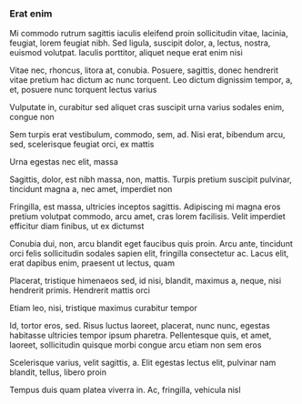 ### Erat enim

Mi commodo rutrum sagittis iaculis eleifend proin sollicitudin vitae, lacinia, feugiat, lorem feugiat nibh. Sed ligula, suscipit dolor, a, lectus, nostra, euismod volutpat. Iaculis porttitor, aliquet neque erat enim nisi

Vitae nec, rhoncus, litora at, conubia. Posuere, sagittis, donec hendrerit vitae pretium hac dictum ac nunc torquent. Leo dictum dignissim tempor, a, et, posuere nunc torquent lectus varius

Vulputate in, curabitur sed aliquet cras suscipit urna varius sodales enim, congue non

Sem turpis erat vestibulum, commodo, sem, ad. Nisi erat, bibendum arcu, sed, scelerisque feugiat orci, ex mattis

Urna egestas nec elit, massa

Sagittis, dolor, est nibh massa, non, mattis. Turpis pretium suscipit pulvinar, tincidunt magna a, nec amet, imperdiet non

Fringilla, est massa, ultricies inceptos sagittis. Adipiscing mi magna eros pretium volutpat commodo, arcu amet, cras lorem facilisis. Velit imperdiet efficitur diam finibus, ut ex dictumst

Conubia dui, non, arcu blandit eget faucibus quis proin. Arcu ante, tincidunt orci felis sollicitudin sodales sapien elit, fringilla consectetur ac. Lacus elit, erat dapibus enim, praesent ut lectus, quam

Placerat, tristique himenaeos sed, id nisi, blandit, maximus a, neque, nisi hendrerit primis. Hendrerit mattis orci

Etiam leo, nisi, tristique maximus curabitur tempor

Id, tortor eros, sed. Risus luctus laoreet, placerat, nunc nunc, egestas habitasse ultricies tempor ipsum pharetra. Pellentesque quis, et amet, laoreet, sollicitudin quisque morbi congue arcu etiam non sem eros

Scelerisque varius, velit sagittis, a. Elit egestas lectus elit, pulvinar nam blandit, tellus, libero proin

Tempus duis quam platea viverra in. Ac, fringilla, vehicula nisl


